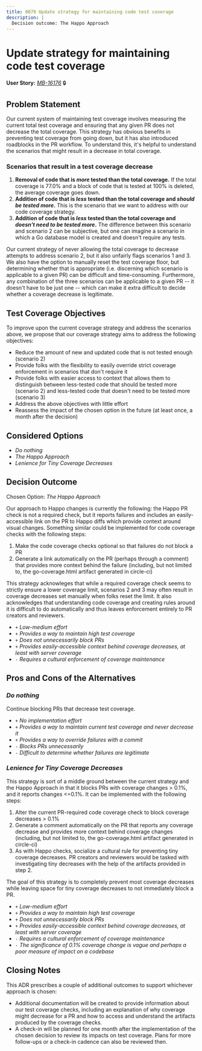 ```yaml
---
title: 0079 Update strategy for maintaining code test coverage
description: |
  Decision outcome: The Happo Approach
---
```


# Update strategy for maintaining code test coverage

**User Story:** *[MB-16176](https://dp3.atlassian.net/browse/MB-16176)* :lock:

## Problem Statement

Our current system of maintaining test coverage involves measuring the current total test coverage and ensuring that any given PR does not decrease the total coverage.
This strategy has obvious benefits in preventing test coverage from going down, but it has also introduced roadblocks in the PR workflow. To understand this, it's helpful to understand the scenarios that might result in a decrease in total coverage.


### Scenarios that result in a test coverage decrease
1. **Removal of code that is _more_ tested than the total coverage.** If the total coverage is 77.0% and a block of code that is tested at 100% is deleted, the average coverage goes down.
2. **Addition of code that is _less_ tested than the total coverage and _should be tested more_.** This is the scenario that we want to address with our code coverage strategy.
3. **Addition of code that is _less_ tested than the total coverage and _doesn't need to be tested more_.** The difference between this scenario and scenario 2 can be subjective, but one can imagine a scenario in which a Go database model is created and doesn't require any tests.

Our current strategy of never allowing the total coverage to decrease attempts to address scenario 2, but it also unfairly flags scenarios 1 and 3. We also have the option to manually reset the test coverage floor, but determining whether that is appropriate (i.e. discerning which scenario is applicable to a given PR) can be difficult and time-consuming. Furthermore, any combination of the three scenarios can be applicable to a given PR -- it doesn't have to be just one -- which can make it extra difficult to decide whether a coverage decrease is legitimate.

## Test Coverage Objectives
To improve upon the current coverage strategy and address the scenarios above, we propose that our coverage strategy aims to address the following objectives:
- Reduce the amount of new and updated code that is not tested enough (scenario 2)
- Provide folks with the flexibility to easily override strict coverage enforcement in scenarios that don't require it
- Provide folks with easier access to context that allows them to distinguish between less-tested code that should be tested more (scenario 2) and less-tested code that doesn't need to be tested more (scenario 3)
- Address the above objectives with little effort
- Reassess the impact of the chosen option in the future (at least once, a month after the decision)

## Considered Options

* *Do nothing*
* *The Happo Approach*
* *Lenience for Tiny Coverage Decreases*

## Decision Outcome

Chosen Option: *The Happo Approach*

Our approach to Happo changes is currently the following: the Happo PR check is not a required check, but it reports failures and includes an easily-accessible link on the PR to Happo diffs which provide context around visual changes. Something similar could be implemented for code coverage checks with the following steps:
1. Make the code coverage checks optional so that failures do not block a PR
2. Generate a link automatically on the PR (perhaps through a comment) that provides more context behind the failure (including, but not limited to, the go-coverage.html artifact generated in circle-ci)

This strategy acknowleges that while a required coverage check seems to strictly ensure a lower coverage limit, scenarios 2 and 3 may often result in coverage decreases set manually when folks reset the limit. It also acknowledges that understanding code coverage and creating rules around it is difficult to do automatically and thus leaves enforcement entirely to PR creators and reviewers.

* `+` *Low-medium effort*
* `+` *Provides a way to maintain high test coverage*
* `+` *Does not unnecessarily block PRs*
* `+` *Provides easily-accessible context behind coverage decreases, at least with server coverage*
* `-` *Requires a cultural enforcement of coverage maintenance*

## Pros and Cons of the Alternatives

### *Do nothing*

Continue blocking PRs that decrease test coverage.

* `+` *No implementation effort*
* `+` *Provides a way to maintain current test coverage and never decrease it*
* `+` *Provides a way to override failures with a commit*
* `-` *Blocks PRs unnecessarily*
* `-` *Difficult to determine whether failures are legitimate*

### *Lenience for Tiny Coverage Decreases*

This strategy is sort of a middle ground between the current strategy and the Happo Approach in that it blocks PRs with coverage changes > 0.1%, and it reports changes <=0.1%. It can be implemented with the following steps:
1. Alter the current PR-required code coverage check to block coverage decreases > 0.1%
2. Generate a comment automatically on the PR that reports any coverage decrease and provides more context behind coverage changes (including, but not limited to, the go-coverage.html artifact generated in circle-ci)
3. As with Happo checks, socialize a cultural rule for preventing tiny coverage decreases. PR creators and reviewers would be tasked with investigating tiny decreases with the help of the artifacts provided in step 2.

The goal of this strategy is to completely prevent most coverage decreases while leaving space for tiny coverage decreases to not immediately block a PR.

* `+` *Low-medium effort*
* `+` *Provides a way to maintain high test coverage*
* `+` *Does not unnecessarily block PRs*
* `+` *Provides easily-accessible context behind coverage decreases, at least with server coverage*
* `-` *Requires a cultural enforcement of coverage maintenance*
* `-` *The significance of 0.1% coverage change is vague and perhaps a poor measure of impact on a codebase*

## Closing Notes

This ADR prescribes a couple of additional outcomes to support whichever approach is chosen:
- Additional documentation will be created to provide information about our test coverage checks, including an explanation of why coverage might decrease for a PR and how to access and understand the artifacts produced by the coverage checks.
- A check-in will be planned for one month after the implementation of the chosen decision to review its impacts on test coverage. Plans for more follow-ups or a check-in cadence can also be reviewed then.
